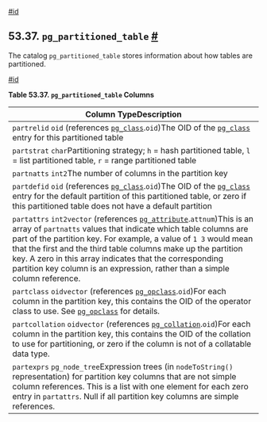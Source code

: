 [#id](#CATALOG-PG-PARTITIONED-TABLE)

## 53.37. `pg_partitioned_table` [#](#CATALOG-PG-PARTITIONED-TABLE)

The catalog `pg_partitioned_table` stores information about how tables are partitioned.

[#id](#id-1.10.4.39.4)

**Table 53.37. `pg_partitioned_table` Columns**

| Column TypeDescription                                                                                                                                                                                                                                                                                                                                                                                                                          |
| ----------------------------------------------------------------------------------------------------------------------------------------------------------------------------------------------------------------------------------------------------------------------------------------------------------------------------------------------------------------------------------------------------------------------------------------------- |
| `partrelid` `oid` (references [`pg_class`](catalog-pg-class).`oid`)The OID of the [`pg_class`](catalog-pg-class) entry for this partitioned table                                                                                                                                                                                                                                                                                               |
| `partstrat` `char`Partitioning strategy; `h` = hash partitioned table, `l` = list partitioned table, `r` = range partitioned table                                                                                                                                                                                                                                                                                                              |
| `partnatts` `int2`The number of columns in the partition key                                                                                                                                                                                                                                                                                                                                                                                    |
| `partdefid` `oid` (references [`pg_class`](catalog-pg-class).`oid`)The OID of the [`pg_class`](catalog-pg-class) entry for the default partition of this partitioned table, or zero if this partitioned table does not have a default partition                                                                                                                                                                                                 |
| `partattrs` `int2vector` (references [`pg_attribute`](catalog-pg-attribute).`attnum`)This is an array of `partnatts` values that indicate which table columns are part of the partition key. For example, a value of `1 3` would mean that the first and the third table columns make up the partition key. A zero in this array indicates that the corresponding partition key column is an expression, rather than a simple column reference. |
| `partclass` `oidvector` (references [`pg_opclass`](catalog-pg-opclass).`oid`)For each column in the partition key, this contains the OID of the operator class to use. See [`pg_opclass`](catalog-pg-opclass) for details.                                                                                                                                                                                                                      |
| `partcollation` `oidvector` (references [`pg_collation`](catalog-pg-collation).`oid`)For each column in the partition key, this contains the OID of the collation to use for partitioning, or zero if the column is not of a collatable data type.                                                                                                                                                                                              |
| `partexprs` `pg_node_tree`Expression trees (in `nodeToString()` representation) for partition key columns that are not simple column references. This is a list with one element for each zero entry in `partattrs`. Null if all partition key columns are simple references.                                                                                                                                                                   |
